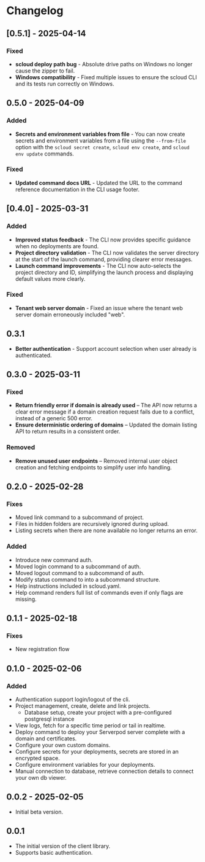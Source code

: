 # Changelog

## [0.5.1] - 2025-04-14

### Fixed

- **scloud deploy path bug** - Absolute drive paths on Windows no longer cause the zipper to fail.
- **Windows compatibility** - Fixed multiple issues to ensure the scloud CLI and its tests run correctly on Windows.

## 0.5.0 - 2025-04-09

### Added

- **Secrets and environment variables from file** - You can now create secrets and environment variables from a file using the `--from-file` option with the `scloud secret create`, `scloud env create`, and `scloud env update` commands.

### Fixed

- **Updated command docs URL** - Updated the URL to the command reference documentation in the CLI usage footer.

## [0.4.0] - 2025-03-31

### Added

- **Improved status feedback** - The CLI now provides specific guidance when no deployments are found.
- **Project directory validation** - The CLI now validates the server directory at the start of the launch command, providing clearer error messages.
- **Launch command improvements** - The CLI now auto-selects the project directory and ID, simplifying the launch process and displaying default values more clearly.

### Fixed

- **Tenant web server domain** - Fixed an issue where the tenant web server domain erroneously included "web".

## 0.3.1

 - **Better authentication** - Support account selection when user already is authenticated.

## 0.3.0 - 2025-03-11

### Fixed

- **Return friendly error if domain is already used** – The API now returns a clear error message if a domain creation request fails due to a conflict, instead of a generic 500 error.  
- **Ensure deterministic ordering of domains** – Updated the domain listing API to return results in a consistent order.  

### Removed

- **Remove unused user endpoints** – Removed internal user object creation and fetching endpoints to simplify user info handling.

## 0.2.0 - 2025-02-28

### Fixes

- Moved link command to a subcommand of project.
- Files in hidden folders are recursively ignored during upload.
- Listing secrets when there are none available no longer returns an error.

### Added

- Introduce new command auth.
- Moved login command to a subcommand of auth.
- Moved logout command to a subcommand of auth.
- Modify status command to into a subcommand structure.
- Help instructions included in scloud.yaml.
- Help command renders full list of commands even if only flags are missing.

## 0.1.1 - 2025-02-18

### Fixes

- New registration flow

## 0.1.0 - 2025-02-06

### Added

- Authentication support login/logout of the cli.
- Project management, create, delete and link projects.
  - Database setup, create your project with a pre-configured postgresql instance
- View logs, fetch for a specific time period or tail in realtime.
- Deploy command to deploy your Serverpod server complete with a domain and certificates.
- Configure your own custom domains.
- Configure secrets for your deployments, secrets are stored in an encrypted space.
- Configure environment variables for your deployments.
- Manual connection to database, retrieve connection details to connect your own db viewer.

## 0.0.2 - 2025-02-05

- Initial beta version.

## 0.0.1

- The initial version of the client library.
- Supports basic authentication.
